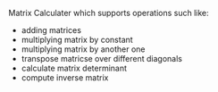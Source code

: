 Matrix Calculater which supports operations such like:
- adding matrices
- multiplying matrix by constant
- multiplying matrix by another one
- transpose matricse over different diagonals
- calculate matrix determinant
- compute inverse matrix

